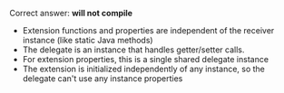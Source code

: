 Correct answer: **will not compile**

* Extension functions and properties are independent of the receiver instance (like static Java methods)
* The delegate is an instance that handles getter/setter calls. 
* For extension properties, this is a single shared delegate instance
* The extension is initialized independently of any instance, so the delegate can't use any instance properties
